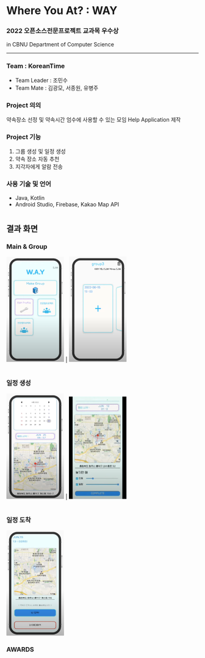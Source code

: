 # Where You At? : WAY
### 2022 오픈소스전문프로젝트 교과목 우수상
in CBNU Department of Computer Science
<hr/>

### Team : KoreanTime
- Team Leader : 조민수
- Team Mate : 김광모, 서종원, 유병주

### Project 의의
약속장소 선정 및 약속시간 엄수에 사용할 수 있는 모임 Help Application 제작

### Project 기능
1. 그룹 생성 및 일정 생성
2. 약속 장소 자동 추천
3. 지각자에게 알람 전송

### 사용 기술 및 언어
- Java, Kotlin
- Android Studio, Firebase, Kakao Map API

#

## 결과 화면
### Main & Group
<img src="./img/main.png" width="30%"> | <img src="./img/group.png" width="30%">

#

### 일정 생성
<img src="./img/make.png" width="30%"> | <img src="./img/inner.png" width="30%">

#

### 일정 도착
<img src="./img/now.png" width="30%">

### AWARDS
